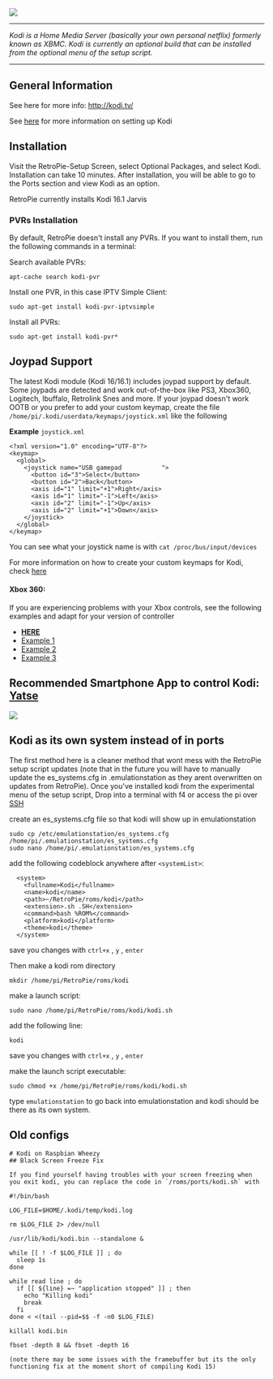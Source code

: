 ![](http://www.grandrapidsdevs.com/wp-content/uploads/2015/06/kodiLogo.png)
***

_Kodi is a Home Media Server (basically your own personal netflix) formerly known as XBMC. Kodi is currently an optional build that can be installed from the optional menu of the setup script._

***
## General Information

See here for more info: http://kodi.tv/

See [here](http://blog.petrockblock.com/forums/topic/kodi-tab-in-emulationstation/) for more information on setting up Kodi

## Installation

Visit the RetroPie-Setup Screen, select Optional Packages, and select Kodi.  Installation can take 10 minutes.  After installation, you will be able to go to the Ports section and view Kodi as an option.

RetroPie currently installs Kodi 16.1 Jarvis

### PVRs Installation

By default, RetroPie doesn't install any PVRs. If you want to install them, run the following commands in a terminal:

Search available PVRs:
````
apt-cache search kodi-pvr
````
Install one PVR, in this case IPTV Simple Client:
````
sudo apt-get install kodi-pvr-iptvsimple
````
Install all PVRs:
````
sudo apt-get install kodi-pvr*
````

## Joypad Support

The latest Kodi module (Kodi 16/16.1) includes joypad support by default. Some joypads are detected and work out-of-the-box like PS3, Xbox360, Logitech, Ibuffalo, Retrolink Snes and more. If your joypad doesn't work OOTB or you prefer to add your custom keymap, create the file `/home/pi/.kodi/userdata/keymaps/joystick.xml` like the following

**Example** `joystick.xml`
```
<?xml version="1.0" encoding="UTF-8"?>
<keymap>
  <global>
    <joystick name="USB gamepad           ">
      <button id="3">Select</button>
      <button id="2">Back</button>
      <axis id="1" limit="+1">Right</axis>
      <axis id="1" limit="-1">Left</axis>
      <axis id="2" limit="-1">Up</axis>
      <axis id="2" limit="+1">Down</axis>
    </joystick>
  </global>
</keymap>
```

You can see what your joystick name is with `cat /proc/bus/input/devices`

For more information on how to create your custom keymaps for Kodi, check [here](http://kodi.wiki/view/keymap)


#### Xbox 360:

If you are experiencing problems with your Xbox controls, see the following examples and adapt for your version of controller
- [**HERE**](http://kodi.wiki/view/Xbox_360_Wireless_Controller) 
- [Example 1](https://github.com/xbmc/xbmc/blob/Eden/system/keymaps/joystick.Microsoft.Xbox.360.Controller.xml)
- [Example 2](http://pastebin.com/ZiNyYEZV)
- [Example 3](https://gitlab.com/ember-dev/kodi/blob/436c61114dfbf7ec0667873428da0812de3c6954/system/keymaps/joystick.Microsoft.Xbox.360.Controller.xml)

## Recommended Smartphone App to control Kodi: [Yatse](http://yatse.tv/redmine/projects/yatse)

![](http://kodi.wiki/images/3/3c/Yatse_Holo_1.png)

## Kodi as its own system instead of in ports

The first method here is a cleaner method that wont mess with the RetroPie setup script updates (note that in the future you will have to manually update the es_systems.cfg in .emulationstation as they arent overwritten on updates from RetroPie). Once you've installed kodi from the experimental menu of the setup script, Drop into a terminal with f4 or access the pi over [SSH](https://github.com/retropie/retropie-setup/wiki/ssh)

create an es_systems.cfg file so that kodi will show up in emulationstation

```
sudo cp /etc/emulationstation/es_systems.cfg /home/pi/.emulationstation/es_systems.cfg
sudo nano /home/pi/.emulationstation/es_systems.cfg
```
add the following codeblock anywhere after `<systemList>`:
```
  <system>
    <fullname>Kodi</fullname>
    <name>kodi</name>
    <path>~/RetroPie/roms/kodi</path>
    <extension>.sh .SH</extension>
    <command>bash %ROM%</command>
    <platform>kodi</platform>
    <theme>kodi</theme>
  </system>
```

save you changes with `ctrl+x` , `y` , `enter`

Then make a kodi rom directory

```
mkdir /home/pi/RetroPie/roms/kodi
```

make a launch script:

```
sudo nano /home/pi/RetroPie/roms/kodi/kodi.sh
```

add the following line:

```
kodi
```
save you changes with `ctrl+x` , `y` , `enter`

make the launch script executable:
```
sudo chmod +x /home/pi/RetroPie/roms/kodi/kodi.sh
```

type `emulationstation` to go back into emulationstation and kodi should be there as its own system. 

## Old configs

```
# Kodi on Raspbian Wheezy
## Black Screen Freeze Fix

If you find yourself having troubles with your screen freezing when you exit kodi, you can replace the code in `/roms/ports/kodi.sh` with

#!/bin/bash
 
LOG_FILE=$HOME/.kodi/temp/kodi.log
 
rm $LOG_FILE 2> /dev/null
 
/usr/lib/kodi/kodi.bin --standalone &
 
while [[ ! -f $LOG_FILE ]] ; do
  sleep 1s
done
 
while read line ; do
  if [[ ${line} =~ "application stopped" ]] ; then
    echo "Killing kodi"
    break
  fi
done < <(tail --pid=$$ -f -n0 $LOG_FILE)
 
killall kodi.bin
 
fbset -depth 8 && fbset -depth 16

(note there may be some issues with the framebuffer but its the only functioning fix at the moment short of compiling Kodi 15)
```
